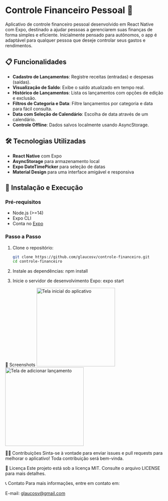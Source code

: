 # Controle Financeiro Pessoal 📱

Aplicativo de controle financeiro pessoal desenvolvido em React Native com Expo, destinado a ajudar pessoas a gerenciarem suas finanças de forma simples e eficiente. Inicialmente pensado para autônomos, o app é adaptável para qualquer pessoa que deseje controlar seus gastos e rendimentos.

## 📋 Funcionalidades

- **Cadastro de Lançamentos**: Registre receitas (entradas) e despesas (saídas).
- **Visualização de Saldo**: Exibe o saldo atualizado em tempo real.
- **Histórico de Lançamentos**: Lista os lançamentos com opções de edição e exclusão.
- **Filtros de Categoria e Data**: Filtre lançamentos por categoria e data para fácil consulta.
- **Data com Seleção de Calendário**: Escolha de data através de um calendário.
- **Controle Offline**: Dados salvos localmente usando AsyncStorage.

## 🛠 Tecnologias Utilizadas

- **React Native** com Expo
- **AsyncStorage** para armazenamento local
- **Expo DateTimePicker** para seleção de datas
- **Material Design** para uma interface amigável e responsiva

## 🚀 Instalação e Execução

### Pré-requisitos

- Node.js (>=14)
- Expo CLI
- Conta no [Expo](https://expo.dev/)

### Passo a Passo

1. Clone o repositório:
   ```bash
   git clone https://github.com/glaucosv/controle-financeiro.git
   cd controle-financeiro
2. Instale as dependências:
   npm install

3. Inicie o servidor de desenvolvimento Expo:
   expo start

🎨 Screenshots
<img src="assets/home.jpg" width="250" alt="Tela inicial do aplicativo"> <img src="assets/transaction.png" width="250" alt="Tela de adicionar lançamento">

🧑‍💻 Contribuições
Sinta-se à vontade para enviar issues e pull requests para melhorar o aplicativo! Toda contribuição será bem-vinda.

📄 Licença
Este projeto está sob a licença MIT. Consulte o arquivo LICENSE para mais detalhes.

📞 Contato
Para mais informações, entre em contato em:

E-mail: glaucosv@gmail.com

